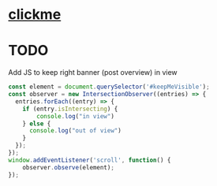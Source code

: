 # [clickme](https://silassentinel.github.io/)


# TODO

Add JS to keep right banner (post overview) in view

```JAVASCRIPT
const element = document.querySelector('#keepMeVisible');
const observer = new IntersectionObserver((entries) => {
  entries.forEach((entry) => {
    if (entry.isIntersecting) {
        console.log("in view")
    } else {
      console.log("out of view")
    }
  });
});
window.addEventListener('scroll', function() {
    observer.observe(element);
});
```
